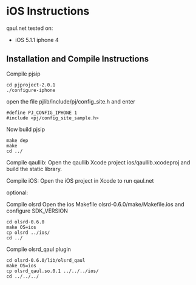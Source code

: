 iOS Instructions
================

qaul.net tested on:
* iOS 5.1.1 iphone 4


Installation and Compile Instructions
--------------------------------------

Compile pjsip

    cd pjproject-2.0.1
    ./configure-iphone
    
open the file pjlib/include/pj/config_site.h and enter

    #define PJ_CONFIG_IPHONE 1
    #include <pj/config_site_sample.h>

Now build pjsip
    
    make dep
    make
    cd ../


Compile qaullib: 
Open the qaullib Xcode project ios/qaullib.xcodeproj and build the static library.

Compile iOS: 
Open the iOS project in Xcode to run qaul.net


optional:

Compile olsrd
Open the ios Makefile olsrd-0.6.0/make/Makefile.ios and configure SDK_VERSION

    cd olsrd-0.6.0
    make OS=ios
    cp olsrd ../ios/
    cd ../

Compile olsrd_qaul plugin

    cd olsrd-0.6.0/lib/olsrd_qaul
    make OS=ios
    cp olsrd_qaul.so.0.1 ../../../ios/
    cd ../../../
